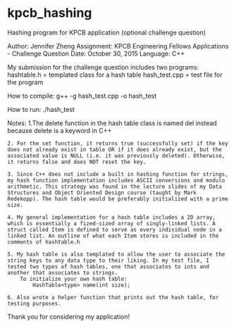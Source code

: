 # kpcb_hashing
Hashing program for KPCB application (optional challenge question)

Author: Jennifer Zheng
Assignment: KPCB Engineering Fellows Applications - Challenge Question
Date: October 30, 2015
Language: C++

My submission for the challenge question includes two programs:
	hashtable.h = templated class for a hash table
	hash_test.cpp = test file for the program

How to compile:
	g++ -g hash_test.cpp -o hash_test

How to run:
	./hash_test

Notes:
	1.The delete function in the hash table class is named del instead because delete is a keyword in C++

	2. For the set function, it returns true (successfully set) if the key does not already exist in table OR if it does already exist, but the associated value is NULL (i.e. it was previously deleted). Otherwise, it returns false and does NOT reset the key.

	3. Since C++ does not include a built in hashing function for strings, my hash function implementation includes ASCII conversions and modulo arithmetic. This strategy was found in the lecture slides of my Data Structures and Object Oriented Design course (taught by Mark Redekopp). The hash table would be preferably initialized with a prime size. 

	4. My general implementation for a hash table includes a 2D array, which is essentially a fized-sized array of singly-linked lists. A struct called Item is defined to serve as every individual node in a linked list. An outline of what each Item stores is included in the comments of hashtable.h

	5. My hash table is also templated to allow the user to associate the string keys to any data type to their liking. In my test file, I tested two types of hash tables, one that associates to ints and another that associates to strings. 
		To initialize your own hash table: 
			HashTable<type> name(int size);

	6. Also wrote a helper function that prints out the hash table, for testing purposes. 

Thank you for considering my application!
